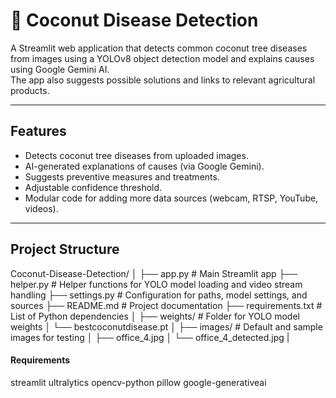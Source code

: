 # 🌴 Coconut Disease Detection

A Streamlit web application that detects common coconut tree diseases from images using a YOLOv8 object detection model and explains causes using Google Gemini AI.  
The app also suggests possible solutions and links to relevant agricultural products.

---

##  Features

- Detects coconut tree diseases from uploaded images.
- AI-generated explanations of causes (via Google Gemini).
- Suggests preventive measures and treatments.
- Adjustable confidence threshold.
- Modular code for adding more data sources (webcam, RTSP, YouTube, videos).

---

## Project Structure

Coconut-Disease-Detection/
│
├── app.py # Main Streamlit app
├── helper.py # Helper functions for YOLO model loading and video stream handling
├── settings.py # Configuration for paths, model settings, and sources
├── README.md # Project documentation
├── requirements.txt # List of Python dependencies
│
├── weights/ # Folder for YOLO model weights
│ └── bestcoconutdisease.pt
│
├── images/ # Default and sample images for testing
│ ├── office_4.jpg
│ └── office_4_detected.jpg
|

#### Requirements
streamlit
ultralytics
opencv-python
pillow
google-generativeai